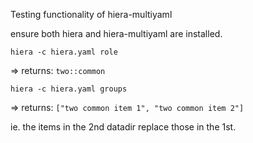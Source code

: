 Testing functionality of hiera-multiyaml

ensure both hiera and hiera-multiyaml are installed.

```
hiera -c hiera.yaml role
```

=> returns: `two::common`

```
hiera -c hiera.yaml groups
```

=> returns: `["two common item 1", "two common item 2"]`

ie. the items in the 2nd datadir replace those in the 1st.
